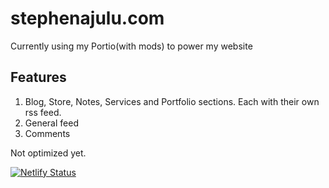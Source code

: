 # stephenajulu.com

Currently using my Portio(with mods) to power my website

## Features

1. Blog, Store, Notes, Services and Portfolio sections. Each with their own rss feed.
2. General feed
3. Comments 

Not optimized yet. 

[![Netlify Status](https://api.netlify.com/api/v1/badges/06a9949f-ca2c-4de6-923b-1a912bb49d9d/deploy-status)](https://app.netlify.com/sites/stephenajulu7/deploys)
